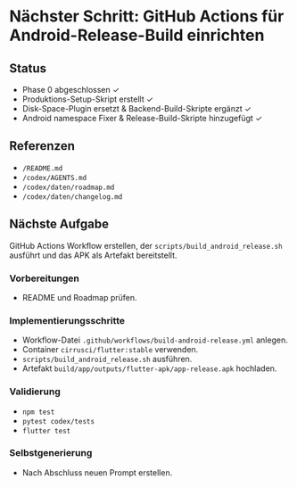 # Nächster Schritt: GitHub Actions für Android-Release-Build einrichten

## Status
- Phase 0 abgeschlossen ✓
- Produktions-Setup-Skript erstellt ✓
- Disk-Space-Plugin ersetzt & Backend-Build-Skripte ergänzt ✓
- Android namespace Fixer & Release-Build-Skripte hinzugefügt ✓

## Referenzen
- `/README.md`
- `/codex/AGENTS.md`
- `/codex/daten/roadmap.md`
- `/codex/daten/changelog.md`

## Nächste Aufgabe
GitHub Actions Workflow erstellen, der `scripts/build_android_release.sh` ausführt und das APK als Artefakt bereitstellt.

### Vorbereitungen
- README und Roadmap prüfen.

### Implementierungsschritte
- Workflow-Datei `.github/workflows/build-android-release.yml` anlegen.
- Container `cirrusci/flutter:stable` verwenden.
- `scripts/build_android_release.sh` ausführen.
- Artefakt `build/app/outputs/flutter-apk/app-release.apk` hochladen.

### Validierung
- `npm test`
- `pytest codex/tests`
- `flutter test`

### Selbstgenerierung
- Nach Abschluss neuen Prompt erstellen.
